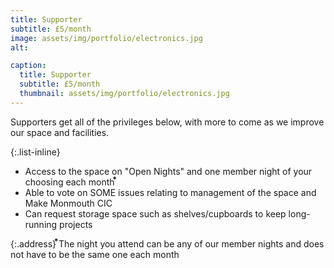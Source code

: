 ```yaml
---
title: Supporter
subtitle: £5/month
image: assets/img/portfolio/electronics.jpg
alt: 

caption:
  title: Supporter
  subtitle: £5/month
  thumbnail: assets/img/portfolio/electronics.jpg
---
```

Supporters get all of the privileges below, with more to come as we improve our space and facilities.


{:.list-inline}
- Access to the space on "Open Nights" and one member night of your choosing each month ⃰
- Able to vote on SOME issues relating to management of the space and Make Monmouth CIC
- Can request storage space such as shelves/cupboards to keep long-running projects


{:.address}
⃰The night you attend can be any of our member nights and does not have to be the same one each month
